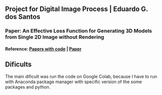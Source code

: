 ## Project for Digital Image Process | Eduardo G. dos Santos

### Paper: An Effective Loss Function for Generating 3D Models from Single 2D Image without Rendering
#### Reference: [Papers with code](https://paperswithcode.com/paper/an-effective-loss-function-for-generating-3d) | [Paper](https://arxiv.org/abs/2103.03390)

## Dificults

The main dificult was run the code on Google Colab, because I have to run with Anaconda package manager with specific version of the some packages and python.
